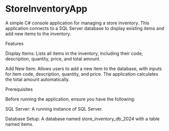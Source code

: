 # StoreInventoryApp

A simple C# console application for managing a store inventory. This application connects to a SQL Server database to display existing items and add new items to the inventory.

Features

Display Items: Lists all items in the inventory, including their code, description, quantity, price, and total amount.

Add New Item: Allows users to add a new item to the database, with inputs for item code, description, quantity, and price. The application calculates the total amount automatically.

Prerequisites

Before running the application, ensure you have the following:

SQL Server: A running instance of SQL Server.

Database Setup: A database named store_inventory_db_2024 with a table named items.
